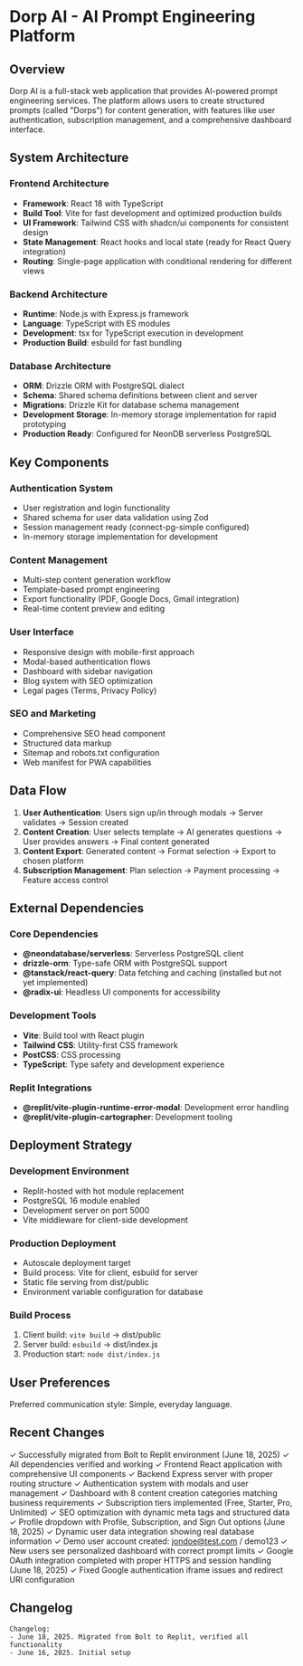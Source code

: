 # Dorp AI - AI Prompt Engineering Platform

## Overview

Dorp AI is a full-stack web application that provides AI-powered prompt engineering services. The platform allows users to create structured prompts (called "Dorps") for content generation, with features like user authentication, subscription management, and a comprehensive dashboard interface.

## System Architecture

### Frontend Architecture
- **Framework**: React 18 with TypeScript
- **Build Tool**: Vite for fast development and optimized production builds
- **UI Framework**: Tailwind CSS with shadcn/ui components for consistent design
- **State Management**: React hooks and local state (ready for React Query integration)
- **Routing**: Single-page application with conditional rendering for different views

### Backend Architecture
- **Runtime**: Node.js with Express.js framework
- **Language**: TypeScript with ES modules
- **Development**: tsx for TypeScript execution in development
- **Production Build**: esbuild for fast bundling

### Database Architecture
- **ORM**: Drizzle ORM with PostgreSQL dialect
- **Schema**: Shared schema definitions between client and server
- **Migrations**: Drizzle Kit for database schema management
- **Development Storage**: In-memory storage implementation for rapid prototyping
- **Production Ready**: Configured for NeonDB serverless PostgreSQL

## Key Components

### Authentication System
- User registration and login functionality
- Shared schema for user data validation using Zod
- Session management ready (connect-pg-simple configured)
- In-memory storage implementation for development

### Content Management
- Multi-step content generation workflow
- Template-based prompt engineering
- Export functionality (PDF, Google Docs, Gmail integration)
- Real-time content preview and editing

### User Interface
- Responsive design with mobile-first approach
- Modal-based authentication flows
- Dashboard with sidebar navigation
- Blog system with SEO optimization
- Legal pages (Terms, Privacy Policy)

### SEO and Marketing
- Comprehensive SEO head component
- Structured data markup
- Sitemap and robots.txt configuration
- Web manifest for PWA capabilities

## Data Flow

1. **User Authentication**: Users sign up/in through modals → Server validates → Session created
2. **Content Creation**: User selects template → AI generates questions → User provides answers → Final content generated
3. **Content Export**: Generated content → Format selection → Export to chosen platform
4. **Subscription Management**: Plan selection → Payment processing → Feature access control

## External Dependencies

### Core Dependencies
- **@neondatabase/serverless**: Serverless PostgreSQL client
- **drizzle-orm**: Type-safe ORM with PostgreSQL support
- **@tanstack/react-query**: Data fetching and caching (installed but not yet implemented)
- **@radix-ui**: Headless UI components for accessibility

### Development Tools
- **Vite**: Build tool with React plugin
- **Tailwind CSS**: Utility-first CSS framework
- **PostCSS**: CSS processing
- **TypeScript**: Type safety and development experience

### Replit Integrations
- **@replit/vite-plugin-runtime-error-modal**: Development error handling
- **@replit/vite-plugin-cartographer**: Development tooling

## Deployment Strategy

### Development Environment
- Replit-hosted with hot module replacement
- PostgreSQL 16 module enabled
- Development server on port 5000
- Vite middleware for client-side development

### Production Deployment
- Autoscale deployment target
- Build process: Vite for client, esbuild for server
- Static file serving from dist/public
- Environment variable configuration for database

### Build Process
1. Client build: `vite build` → dist/public
2. Server build: `esbuild` → dist/index.js
3. Production start: `node dist/index.js`

## User Preferences

Preferred communication style: Simple, everyday language.

## Recent Changes

✓ Successfully migrated from Bolt to Replit environment (June 18, 2025)
✓ All dependencies verified and working
✓ Frontend React application with comprehensive UI components
✓ Backend Express server with proper routing structure
✓ Authentication system with modals and user management
✓ Dashboard with 8 content creation categories matching business requirements
✓ Subscription tiers implemented (Free, Starter, Pro, Unlimited)
✓ SEO optimization with dynamic meta tags and structured data
✓ Profile dropdown with Profile, Subscription, and Sign Out options (June 18, 2025)
✓ Dynamic user data integration showing real database information
✓ Demo user account created: jondoe@test.com / demo123
✓ New users see personalized dashboard with correct prompt limits
✓ Google OAuth integration completed with proper HTTPS and session handling (June 18, 2025)
✓ Fixed Google authentication iframe issues and redirect URI configuration

## Changelog

```
Changelog:
- June 18, 2025. Migrated from Bolt to Replit, verified all functionality
- June 16, 2025. Initial setup
```